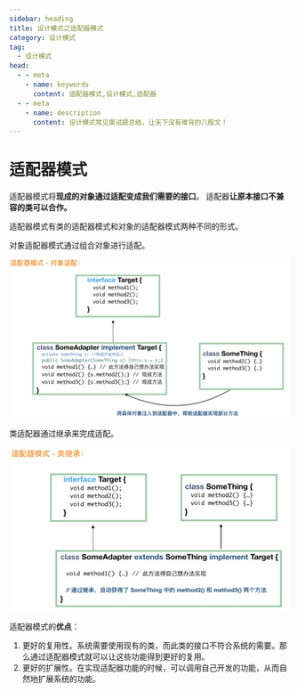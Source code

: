 ```yaml
---
sidebar: heading
title: 设计模式之适配器模式
category: 设计模式
tag:
  - 设计模式
head:
  - - meta
    - name: keywords
      content: 适配器模式,设计模式,适配器
  - - meta
    - name: description
      content: 设计模式常见面试题总结，让天下没有难背的八股文！
---
```


# 适配器模式
适配器模式将**现成的对象通过适配变成我们需要的接口**。 适配器**让原本接口不兼容的类可以合作。**

适配器模式有类的适配器模式和对象的适配器模式两种不同的形式。

对象适配器模式通过组合对象进行适配。

![](img_9-adapter/image-20221224093518386.png)

类适配器通过继承来完成适配。

![](img_9-adapter/image-20221224093534895.png)

适配器模式的**优点**：

1. 更好的复用性。系统需要使用现有的类，而此类的接口不符合系统的需要。那么通过适配器模式就可以让这些功能得到更好的复用。
2. 更好的扩展性。在实现适配器功能的时候，可以调用自己开发的功能，从而自然地扩展系统的功能。    

